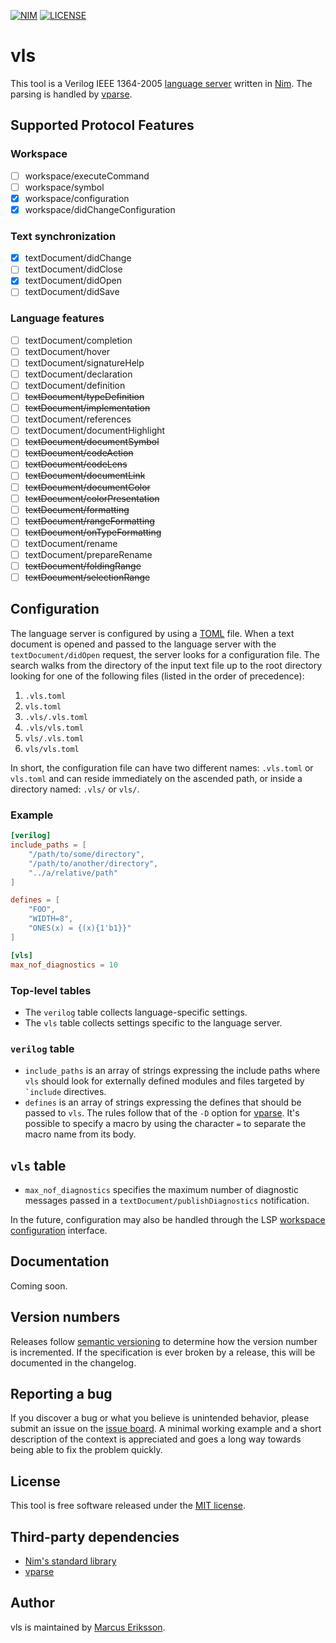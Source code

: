 [![NIM](https://img.shields.io/badge/Nim-1.2.0-orange.svg?style=flat-square)](https://nim-lang.org)
[![LICENSE](https://img.shields.io/badge/license-MIT-blue.svg?style=flat-square)](https://opensource.org/licenses/MIT)

# vls
This tool is a Verilog IEEE 1364-2005 [language server](https://microsoft.github.io/language-server-protocol/) written in [Nim](https://nim-lang.org). The parsing is handled by [vparse](https://github.com/sthenic/vparse).

## Supported Protocol Features

### Workspace
- [ ] workspace/executeCommand
- [ ] workspace/symbol
- [x] workspace/configuration
- [x] workspace/didChangeConfiguration

### Text synchronization
- [x] textDocument/didChange
- [ ] textDocument/didClose
- [x] textDocument/didOpen
- [ ] textDocument/didSave

### Language features
- [ ] textDocument/completion
- [ ] textDocument/hover
- [ ] textDocument/signatureHelp
- [ ] textDocument/declaration
- [ ] textDocument/definition
- [ ] ~~textDocument/typeDefinition~~
- [ ] ~~textDocument/implementation~~
- [ ] textDocument/references
- [ ] textDocument/documentHighlight
- [ ] ~~textDocument/documentSymbol~~
- [ ] ~~textDocument/codeAction~~
- [ ] ~~textDocument/codeLens~~
- [ ] ~~textDocument/documentLink~~
- [ ] ~~textDocument/documentColor~~
- [ ] ~~textDocument/colorPresentation~~
- [ ] ~~textDocument/formatting~~
- [ ] ~~textDocument/rangeFormatting~~
- [ ] ~~textDocument/onTypeFormatting~~
- [ ] textDocument/rename
- [ ] textDocument/prepareRename
- [ ] ~~textDocument/foldingRange~~
- [ ] ~~textDocument/selectionRange~~

## Configuration

The language server is configured by using a [TOML](https://github.com/toml-lang/toml) file. When a text document is opened and passed to the language server with the `textDocument/didOpen` request, the server looks for a configuration file. The search walks from the directory of the input text file up to the root directory looking for one of the following files (listed in the order of precedence):

1. `.vls.toml`
2. `vls.toml`
3. `.vls/.vls.toml`
4. `.vls/vls.toml`
5. `vls/.vls.toml`
6. `vls/vls.toml`

In short, the configuration file can have two different names: `.vls.toml` or `vls.toml` and can reside immediately on the ascended path, or inside a directory named: `.vls/` or `vls/`.

### Example

```toml
[verilog]
include_paths = [
    "/path/to/some/directory",
    "/path/to/another/directory",
    "../a/relative/path"
]

defines = [
    "FOO",
    "WIDTH=8",
    "ONES(x) = {(x){1'b1}}"
]

[vls]
max_nof_diagnostics = 10
```

### Top-level tables

- The `verilog` table collects language-specific settings.
- The `vls` table collects settings specific to the language server.

### `verilog` table

- `include_paths` is an array of strings expressing the include paths where `vls` should look for externally defined modules and files targeted by `` `include`` directives.
- `defines` is an array of strings expressing the defines that should be passed to `vls`. The rules follow that of the `-D` option for [vparse](https://github.com/sthenic/vparse). It's possible to specify a macro by using the character `=` to separate the macro name from its body.

## `vls` table

- `max_nof_diagnostics` specifies the maximum number of diagnostic messages passed in a `textDocument/publishDiagnostics` notification.

In the future, configuration may also be handled through the LSP [workspace configuration](https://microsoft.github.io/language-server-protocol/specifications/specification-current/#workspace_configuration) interface.

## Documentation
Coming soon.

## Version numbers
Releases follow [semantic versioning](https://semver.org/) to determine how the version number is incremented. If the specification is ever broken by a release, this will be documented in the changelog.

## Reporting a bug
If you discover a bug or what you believe is unintended behavior, please submit an issue on the [issue board](https://github.com/sthenic/vls/issues). A minimal working example and a short description of the context is appreciated and goes a long way towards being able to fix the problem quickly.

## License
This tool is free software released under the [MIT license](https://opensource.org/licenses/MIT).

## Third-party dependencies

* [Nim's standard library](https://github.com/nim-lang/Nim)
* [vparse](https://github.com/sthenic/vparse)

## Author
vls is maintained by [Marcus Eriksson](mailto:marcus.jr.eriksson@gmail.com).
